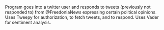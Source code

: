 Program goes into a twitter user and responds to tweets (previously not responded to) from @FreedoniaNews expressing certain political opinions. Uses Tweepy for authorization, to fetch tweets, and to respond. Uses Vader for sentiment analysis. 